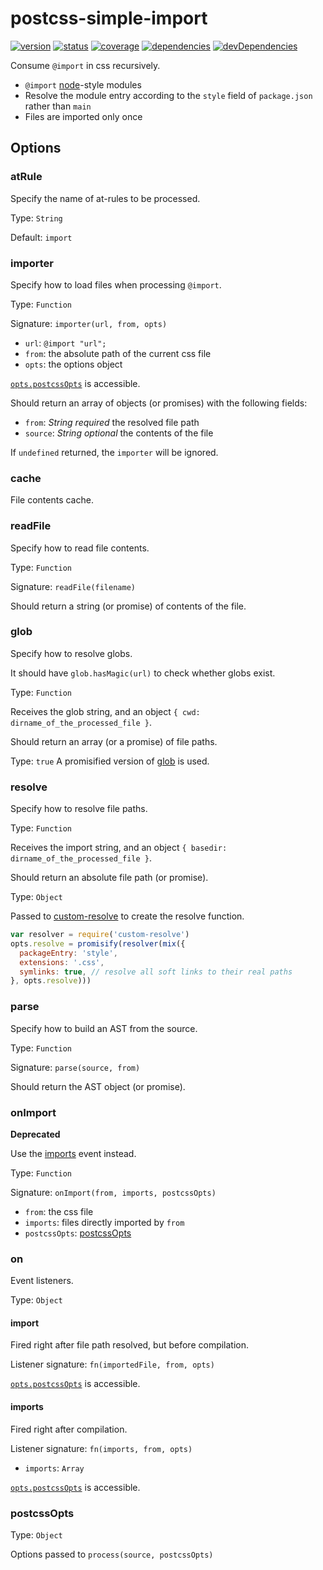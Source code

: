 # postcss-simple-import
[![version](https://img.shields.io/npm/v/postcss-simple-import.svg)](https://www.npmjs.org/package/postcss-simple-import)
[![status](https://travis-ci.org/zoubin/postcss-simple-import.svg?branch=master)](https://travis-ci.org/zoubin/postcss-simple-import)
[![coverage](https://img.shields.io/coveralls/zoubin/postcss-simple-import.svg)](https://coveralls.io/github/zoubin/postcss-simple-import)
[![dependencies](https://david-dm.org/zoubin/postcss-simple-import.svg)](https://david-dm.org/zoubin/postcss-simple-import)
[![devDependencies](https://david-dm.org/zoubin/postcss-simple-import/dev-status.svg)](https://david-dm.org/zoubin/postcss-simple-import#info=devDependencies)

Consume `@import` in css recursively.

* `@import` [node](https://nodejs.org/api/modules.html#modules_all_together)-style modules
* Resolve the module entry according to the `style` field of `package.json` rather than `main`
* Files are imported only once

## Options

### atRule
Specify the name of at-rules to be processed.

Type: `String`

Default: `import`

### importer
Specify how to load files when processing `@import`.

Type: `Function`

Signature: `importer(url, from, opts)`

* `url`: `@import "url";`
* `from`: the absolute path of the current css file
* `opts`: the options object

[`opts.postcssOpts`](#postcssopts) is accessible.

Should return an array of objects (or promises) with the following fields:
* `from`: *String* *required* the resolved file path
* `source`: *String* *optional* the contents of the file

If `undefined` returned, the `importer` will be ignored.

### cache
File contents cache.

### readFile
Specify how to read file contents.

Type: `Function`

Signature: `readFile(filename)`

Should return a string (or promise) of contents of the file.

### glob
Specify how to resolve globs.

It should have `glob.hasMagic(url)` to check whether globs exist.

Type: `Function`

Receives the glob string, and an object `{ cwd: dirname_of_the_processed_file }`.

Should return an array (or a promise) of file paths.

Type: `true`
A promisified version of [glob](https://github.com/isaacs/node-glob) is used.

### resolve
Specify how to resolve file paths.

Type: `Function`

Receives the import string, and an object `{ basedir: dirname_of_the_processed_file }`.

Should return an absolute file path (or promise).

Type: `Object`

Passed to [custom-resolve](https://github.com/zoubin/custom-resolve) to create the resolve function.

```javascript
var resolver = require('custom-resolve')
opts.resolve = promisify(resolver(mix({
  packageEntry: 'style',
  extensions: '.css',
  symlinks: true, // resolve all soft links to their real paths
}, opts.resolve)))

```

### parse
Specify how to build an AST from the source.

Type: `Function`

Signature: `parse(source, from)`

Should return the AST object (or promise).

### onImport
**Deprecated**

Use the [imports](#imports) event instead.

Type: `Function`

Signature: `onImport(from, imports, postcssOpts)`

* `from`: the css file
* `imports`: files directly imported by `from`
* `postcssOpts`: [postcssOpts](#postcssopts)

### on
Event listeners.

Type: `Object`

#### import
Fired right after file path resolved, but before compilation.

Listener signature: `fn(importedFile, from, opts)`

[`opts.postcssOpts`](#postcssopts) is accessible.


#### imports
Fired right after compilation.

Listener signature: `fn(imports, from, opts)`

* `imports`: `Array`

[`opts.postcssOpts`](#postcssopts) is accessible.

### postcssOpts

Type: `Object`

Options passed to `process(source, postcssOpts)`

